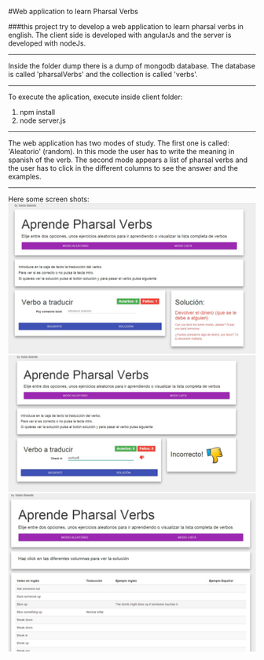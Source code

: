 #Web application to learn Pharsal Verbs

###this project try to develop a web application to learn pharsal verbs in english. The client side is developed with angularJs and the server is developed with nodeJs.

___

Inside the folder dump there is a dump of mongodb database. The database is called 'pharsalVerbs' and the collection is called 'verbs'.

___

To execute the aplication, execute inside client folder:
1. npm install
1. node server.js

___

The web application has two modes of study.
The first one is called: 'Aleatorio' (random). In this mode the user has to write the meaning in spanish of the verb.
The second mode appears a list of pharsal verbs and the user has to click in the different columns to see the answer and the examples.

___

Here some screen shots:
![screenshot](https://github.com/ebsPr/pharsal_verbs/blob/master/screenshots/screenshoot1.jpg)
![screenshot](https://github.com/ebsPr/pharsal_verbs/blob/master/screenshots/screenshoot2.jpg)
![screenshot](https://github.com/ebsPr/pharsal_verbs/blob/master/screenshots/screenshoot3.jpg)